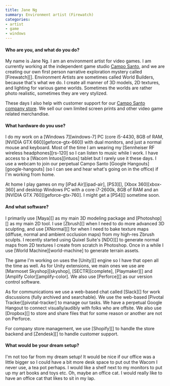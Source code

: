 ```yaml
---
title: Jane Ng
summary: Environment artist (Firewatch)
categories:
- artist
- game
- windows
---
```


#### Who are you, and what do you do?

My name is Jane Ng. I am an environment artist for video games. I am currently working at the independent game studio [Campo Santo](http://www.camposanto.com/ "A video game studio."), and we are creating our own first person narrative exploration mystery called [Firewatch][]. Environment Artists are sometimes called World Builders, because that's what we do. I create all manner of 3D models, 2D textures, and lighting for various game worlds. Sometimes the worlds are rather photo realistic, sometimes they are very stylized.  

These days I also help with customer support for our [Campo Santo company store](http://store.camposanto.com/ "The Campo Santo online store."). We sell our own limited screen prints and other video game related merchandise.

#### What hardware do you use?

I do my work on a [Windows 7][windows-7] PC (core i5-4430, 8GB of RAM, [NVIDIA GTX 660][geforce-gtx-660]) with dual monitors, and just a normal mouse and keyboard. Most of the time I am wearing my [Sennheiser RF wireless headphones][rs-120] so I can listen to music while I work. I have access to a [Wacom Intuos][intuos] tablet but I rarely use it these days. I use a webcam to join our perpetual Campo Santo [Google Hangouts][google-hangouts] (so I can see and hear what's going on in the office) if I'm working from home.

At home I play games on my [iPad Air][ipad-air], [PS3][], [Xbox 360][xbox-360] and desktop Windows PC with a core i7-2600k, 8GB of RAM and an [NVIDIA GTX 760][geforce-gtx-760]. I might get a [PS4][] sometime soon.

#### And what software?

I primarily use [Maya][] as my main 3D modeling package and [Photoshop][] as my main 2D tool.  I use [Zbrush][] when I need to do more advanced 3D sculpting, and use [XNormal][] for when I need to bake texture maps (diffuse, normal and ambient occlusion maps) from my high-res Zbrush sculpts. I recently started using Quixel Suite's [NDO][] to generate normal maps from 2D textures I create from scratch in Photoshop. Once in a while I use [World Machine][world-machine] to generate terrain assets.

The game I'm working on uses the [Unity][] engine so I have that open all the time as well. As for Unity extensions, we main ones we use are [Marmoset Skyshop][skyshop], [SECTR][complete], [Playmaker][] and [Amplify Color][amplify-color]. We also use [Perforce][] as our version control software. 

As for communications we use a web-based chat called [Slack][] for work discussions (fully archived and searchable). We use the web-based [Pivotal Tracker][pivotal-tracker] to manage our tasks. We have a perpetual Google Hangout to connect visually/audibly with folks who are offsite. We also use [Dropbox][] to store and share files that for some reason or another are not on Perforce.

For company store management, we use [Shopify][] to handle the store backend and [Zendesk][] to handle customer support.

#### What would be your dream setup?

I'm not too far from my dream setup! It would be nice if our office was a little bigger so I could have a bit more desk space to put out the Wacom I never use, a tea pot perhaps. I would like a shelf next to my monitors to put up my art books and toys etc. Oh, maybe an office cat. I would really like to have an office cat that likes to sit in my lap.